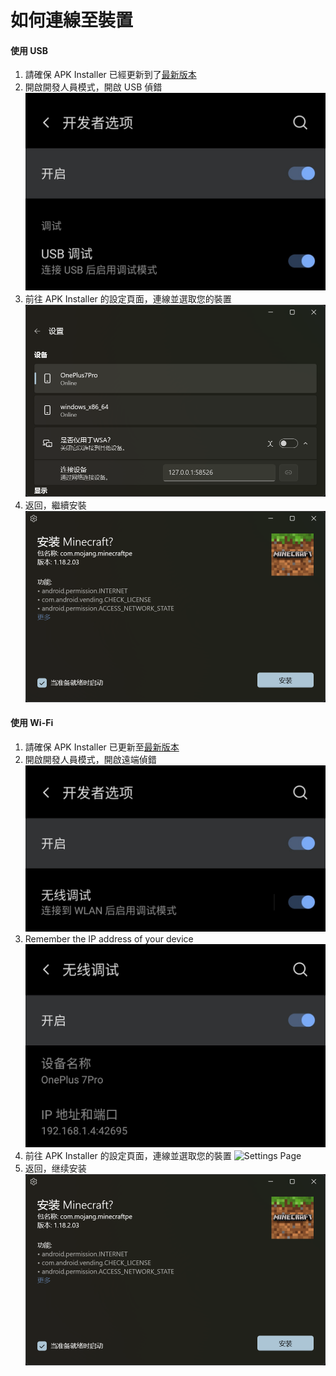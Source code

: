 # 如何連線至裝置
#### 使用 USB
1. 請確保 APK Installer 已經更新到了[最新版本](https://www.microsoft.com/store/productId/9P2JFQ43FPPG "APK Installer")
2. 開啟開發人員模式，開啟 USB 偵錯![開發人員模式](https://raw.githubusercontent.com/Paving-Base/APK-Installer/screenshots/Documents/Tutorials/How%20To%20Connect%20Device/Images/Screenshot_20221002-172252.jpg)
3. 前往 APK Installer 的設定頁面，連線並選取您的裝置 ![設定頁面](https://raw.githubusercontent.com/Paving-Base/APK-Installer/screenshots/Documents/Tutorials/How%20To%20Connect%20Device/Images/Snipaste_2022-10-02_17-37-30.png)
4. 返回，繼續安裝 ![繼續安裝](https://raw.githubusercontent.com/Paving-Base/APK-Installer/screenshots/Documents/Tutorials/How%20To%20Connect%20Device/Images/Snipaste_2022-10-02_17-34-04.png)
#### 使用 Wi-Fi
1. 請確保 APK Installer 已更新至[最新版本](https://www.microsoft.com/store/productId/9P2JFQ43FPPG "APK Installer")
2. 開啟開發人員模式，開啟遠端偵錯 ![開發人員模式](https://raw.githubusercontent.com/Paving-Base/APK-Installer/screenshots/Documents/Tutorials/How%20To%20Connect%20Device/Images/Screenshot_20221002-174001.jpg)
3. Remember the IP address of your device ![IP 位址](https://raw.githubusercontent.com/Paving-Base/APK-Installer/screenshots/Documents/Tutorials/How%20To%20Connect%20Device/Images/Screenshot_20221002-174200.jpg)
3. 前往 APK Installer 的設定頁面，連線並選取您的裝置 ![Settings Page 
](https://raw.githubusercontent.com/Paving-Base/APK-Installer/screenshots/Documents/Tutorials/How%20To%20Connect%20Device/Images/Snipaste_2022-10-02_17-46-28.png)
4. 返回，继续安装 ![繼續安裝](https://raw.githubusercontent.com/Paving-Base/APK-Installer/screenshots/Documents/Tutorials/How%20To%20Connect%20Device/Images/Snipaste_2022-10-02_17-34-04.png)
